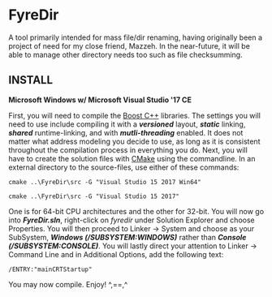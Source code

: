 # FyreDir
A tool primarily intended for mass file/dir renaming, having originally been a project of need for my close friend, Mazzeh. In the near-future, it will be able to manage other directory needs too such as file checksumming.

## INSTALL ##
**Microsoft Windows w/ Microsoft Visual Studio '17 CE**

First, you will need to compile the [Boost C++](http://www.boost.org/) libraries. The settings you will need to use include compiling it with a ***versioned*** layout, ***static*** linking, ***shared*** runtime-linking, and with ***mutli-threading*** enabled. It does not matter what address modeling you decide to use, as long as it is consistent throughout the compilation process in everything you do.
Next, you will have to create the solution files with [CMake](https://cmake.org/) using the commandline. In an external directory to the source-files, use either of these commands:

    cmake ..\FyreDir\src -G "Visual Studio 15 2017 Win64"
    
    cmake ..\FyreDir\src -G "Visual Studio 15 2017"
One is for 64-bit CPU architectures and the other for 32-bit. You will now go into ***FyreDir.sln***, right-click on *fyredir* under Solution Explorer and choose Properties. You will then proceed to Linker -> System and choose as your SubSystem, ***Windows (/SUBSYSTEM:WINDOWS)*** rather than ***Console (/SUBSYSTEM:CONSOLE)***. You will lastly direct your attention to Linker -> Command Line and in Additional Options, add the following text:

    /ENTRY:"mainCRTStartup"
You may now compile. Enjoy! ^,==,^
